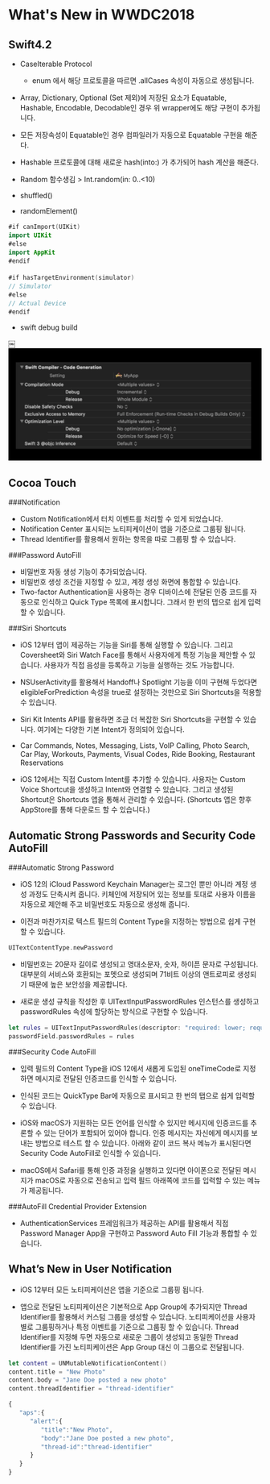 # What's New in WWDC2018

## Swift4.2

- CaseIterable Protocol
	- enum 에서 해당 프로토콜을 따르면 .allCases 속성이 자동으로 생성됩니다.
- Array, Dictionary, Optional (Set 제외)에 저장된 요소가 Equatable, Hashable, Encodable, Decodable인 경우 위 wrapper에도 해당 구현이 추가됩니다.

- 모든 저장속성이 Equatable인 경우 컴파일러가 자동으로 Equatable 구현을 해준다.

- Hashable 프로토콜에 대해 새로운 hash(into:) 가 추가되어 hash 계산을 해준다.

- Random 함수생김 > Int.random(in: 0..<10)
- shuffled()
- randomElement()

```swift
#if canImport(UIKit)
import UIKit
#else 
import AppKit
#endif

#if hasTargetEnvironment(simulator)
// Simulator
#else
// Actual Device
#endif
```

- swift debug build

￼![](images/WWDC2018.png)


## Cocoa Touch

###Notification
- Custom Notification에서 터치 이벤트를 처리할 수 있게 되었습니다.
- Notification Center 표시되는 노티피케이션이 앱을 기준으로 그룹핑 됩니다.
- Thread Identifier를  활용해서 원하는 항목을 따로 그룹핑 할 수 있습니다.


###Password AutoFill

- 비밀번호 자동 생성 기능이 추가되었습니다.
- 비밀번호 생성 조건을 지정할 수 있고, 계정 생성 화면에 통합할 수 있습니다.
- Two-factor Authentication을 사용하는 경우 디바이스에 전달된 인증 코드를 자동으로 인식하고 Quick Type 목록에 표시합니다. 그래서 한 번의 탭으로 쉽게 입력할 수 있습니다.

###Siri Shortcuts

- iOS 12부터 앱이 제공하는 기능을 Siri를 통해 실행할 수 있습니다. 그리고 Coversheet와 Siri Watch Face를 통해서 사용자에게 특정 기능을 제안할 수 있습니다. 사용자가 직접 음성을 등록하고 기능을 실행하는 것도 가능합니다.

- NSUserActivity를 활용해서 Handoff나 Spotlight 기능을 이미 구현해 두었다면 eligibleForPrediction 속성을 true로 설정하는 것만으로 Siri Shortcuts을 적용할 수 있습니다.

- Siri Kit Intents API를 활용하면 조금 더 복잡한 Siri Shortcuts을 구현할 수 있습니다. 여기에는 다양한 기본 Intent가 정의되어 있습니다.

- Car Commands, Notes, Messaging, Lists, VoIP Calling, Photo Search, Car Play, Workouts, Payments, Visual Codes, Ride Booking, Restaurant Reservations

- iOS 12에서는 직접 Custom Intent를 추가할 수 있습니다. 사용자는 Custom Voice Shortcut을 생성하고 Intent와 연결할 수 있습니다. 그리고 생성된 Shortcut은 Shortcuts 앱을 통해서 관리할 수 있습니다. (Shortcuts 앱은 향후 AppStore를 통해 다운로드 할 수 있습니다.)

## Automatic Strong Passwords and Security Code AutoFill


###Automatic Strong Password

- iOS 12의 iCloud Password Keychain Manager는 로그인 뿐만 아니라 계정 생성 과정도 단축시켜 줍니다. 키체인에 저장되어 있는 정보를 토대로 사용자 이름을 자동으로 제안해 주고 비밀번호도 자동으로 생성해 줍니다.

- 이전과 마찬가지로 텍스트 필드의 Content Type을 지정하는 방법으로 쉽게 구현할 수 있습니다.

```swift
UITextContentType.newPassword
```

- 비밀번호는 20문자 길이로 생성되고 영대소문자, 숫자, 하이픈 문자로 구성됩니다. 대부분의 서비스와 호환되는 포멧으로 생성되며 71비트 이상의 앤트로피로 생성되기 때문에 높은 보안성을 제공합니다.

- 새로운 생성 규칙을 작성한 후 UITextInputPasswordRules 인스턴스를 생성하고 passwordRules 속성에 할당하는 방식으로 구현할 수 있습니다.

```swift
let rules = UITextInputPasswordRules(descriptor: "required: lower; required: upper; required: digit; required: [-]; minlength: 20;")
passwordField.passwordRules = rules
```

###Security Code AutoFill

- 입력 필드의 Content Type을 iOS 12에서 새롭게 도입된 oneTimeCode로 지정하면 메시지로 전달된 인증코드를 인식할 수 있습니다.

- 인식된 코드는 QuickType Bar에 자동으로 표시되고 한 번의 탭으로 쉽게 입력할 수 있습니다.

- iOS와 macOS가 지원하는 모든 언어를 인식할 수 있지만 메시지에 인증코드를 추론할 수 있는 단어가 포함되어 있어야 합니다. 인증 메시지는 자신에게 메시지를 보내는 방법으로 테스트 할 수 있습니다. 아래와 같이 코드 복사 메뉴가 표시된다면 Security Code AutoFill로 인식할 수 있습니다.

- macOS에서 Safari를 통해 인증 과정을 실행하고 있다면 아이폰으로 전달된 메시지가 macOS로 자동으로 전송되고 입력 필드 아래쪽에 코드를 입력할 수 있는 메뉴가 제공됩니다.


###AutoFill Credential Provider Extension

- AuthenticationServices 프레임워크가 제공하는 API를 활용해서 직접 Password Manager App을 구현하고 Password Auto Fill 기능과 통합할 수 있습니다.




## What’s New in User Notification

- iOS 12부터 모든 노티피케이션은 앱을 기준으로 그룹핑 됩니다.

- 앱으로 전달된 노티피케이션은 기본적으로 App Group에 추가되지만 Thread Identifier를 활용해서 커스텀 그룹을 생성할 수 있습니다. 노티피케이션을 사용자 별로 그룹핑하거나 특정 이벤트를 기준으로 그룹핑 할 수 있습니다. Thread Identifier를 지정해 두면 자동으로 새로운 그룹이 생성되고 동일한 Thread Identifier를 가진 노티피케이션은 App Group 대신 이 그룹으로 전달됩니다.

```swift
let content = UNMutableNotificationContent()
content.title = "New Photo"
content.body = "Jane Doe posted a new photo"
content.threadIdentifier = "thread-identifier"
```

```js
{  
   "aps":{  
      "alert":{  
         "title":"New Photo",
         "body":"Jane Doe posted a new photo",
         "thread-id":"thread-identifier"
      }
   }
}
```
